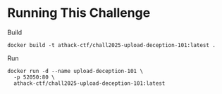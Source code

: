 # Running This Challenge

Build
```
docker build -t athack-ctf/chall2025-upload-deception-101:latest .
```

Run
```
docker run -d --name upload-deception-101 \
  -p 52050:80 \
  athack-ctf/chall2025-upload-deception-101:latest
```

